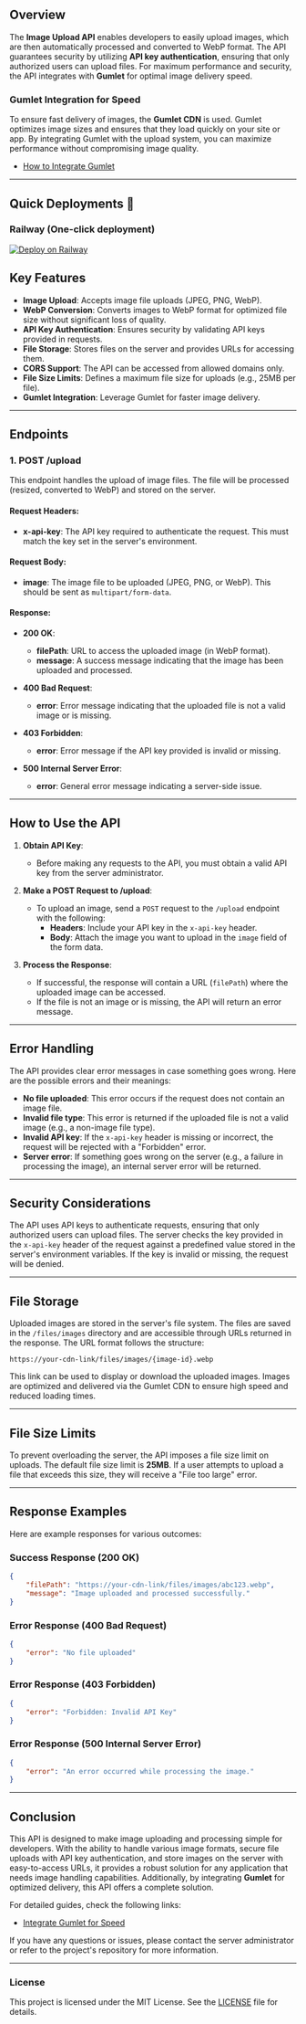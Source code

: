 ## **Overview**

The **Image Upload API** enables developers to easily upload images, which are then automatically processed and converted to WebP format. The API guarantees security by utilizing **API key authentication**, ensuring that only authorized users can upload files. For maximum performance and security, the API integrates with  **Gumlet** for optimal image delivery speed.
  
### **Gumlet Integration for Speed**
To ensure fast delivery of images, the **Gumlet CDN** is used. Gumlet optimizes image sizes and ensures that they load quickly on your site or app. By integrating Gumlet with the upload system, you can maximize performance without compromising image quality.

- [How to Integrate Gumlet](https://www.gumlet.com/docs/integration)

---

## Quick Deployments 🚀

### Railway (One-click deployment)

[![Deploy on Railway](https://railway.com/button.svg)](https://railway.com/template/8d2Rdz?referralCode=PvG1Hl)

## **Key Features**

- **Image Upload**: Accepts image file uploads (JPEG, PNG, WebP).
- **WebP Conversion**: Converts images to WebP format for optimized file size without significant loss of quality.
- **API Key Authentication**: Ensures security by validating API keys provided in requests.
- **File Storage**: Stores files on the server and provides URLs for accessing them.
- **CORS Support**: The API can be accessed from allowed domains only.
- **File Size Limits**: Defines a maximum file size for uploads (e.g., 25MB per file).
- **Gumlet Integration**: Leverage Gumlet for faster image delivery.

---

## **Endpoints**

### 1. **POST /upload**

This endpoint handles the upload of image files. The file will be processed (resized, converted to WebP) and stored on the server.

#### **Request Headers:**

- **x-api-key**: The API key required to authenticate the request. This must match the key set in the server's environment.

#### **Request Body:**

- **image**: The image file to be uploaded (JPEG, PNG, or WebP). This should be sent as `multipart/form-data`.

#### **Response:**

- **200 OK**:
  - **filePath**: URL to access the uploaded image (in WebP format).
  - **message**: A success message indicating that the image has been uploaded and processed.
  
- **400 Bad Request**:
  - **error**: Error message indicating that the uploaded file is not a valid image or is missing.

- **403 Forbidden**:
  - **error**: Error message if the API key provided is invalid or missing.

- **500 Internal Server Error**:
  - **error**: General error message indicating a server-side issue.

---

## **How to Use the API**

1. **Obtain API Key**: 
   - Before making any requests to the API, you must obtain a valid API key from the server administrator.
   
2. **Make a POST Request to /upload**:
   - To upload an image, send a `POST` request to the `/upload` endpoint with the following:
     - **Headers**: Include your API key in the `x-api-key` header.
     - **Body**: Attach the image you want to upload in the `image` field of the form data.
   
3. **Process the Response**:
   - If successful, the response will contain a URL (`filePath`) where the uploaded image can be accessed.
   - If the file is not an image or is missing, the API will return an error message.

---

## **Error Handling**

The API provides clear error messages in case something goes wrong. Here are the possible errors and their meanings:

- **No file uploaded**: This error occurs if the request does not contain an image file.
- **Invalid file type**: This error is returned if the uploaded file is not a valid image (e.g., a non-image file type).
- **Invalid API key**: If the `x-api-key` header is missing or incorrect, the request will be rejected with a "Forbidden" error.
- **Server error**: If something goes wrong on the server (e.g., a failure in processing the image), an internal server error will be returned.

---

## **Security Considerations**

The API uses API keys to authenticate requests, ensuring that only authorized users can upload files. The server checks the key provided in the `x-api-key` header of the request against a predefined value stored in the server's environment variables. If the key is invalid or missing, the request will be denied.

---

## **File Storage**

Uploaded images are stored in the server's file system. The files are saved in the `/files/images` directory and are accessible through URLs returned in the response. The URL format follows the structure:

```
https://your-cdn-link/files/images/{image-id}.webp
```

This link can be used to display or download the uploaded images. Images are optimized and delivered via the Gumlet CDN to ensure high speed and reduced loading times.

---

## **File Size Limits**

To prevent overloading the server, the API imposes a file size limit on uploads. The default file size limit is **25MB**. If a user attempts to upload a file that exceeds this size, they will receive a "File too large" error.

---

## **Response Examples**

Here are example responses for various outcomes:

### **Success Response (200 OK)**

```json
{
    "filePath": "https://your-cdn-link/files/images/abc123.webp",
    "message": "Image uploaded and processed successfully."
}
```

### **Error Response (400 Bad Request)**

```json
{
    "error": "No file uploaded"
}
```

### **Error Response (403 Forbidden)**

```json
{
    "error": "Forbidden: Invalid API Key"
}
```

### **Error Response (500 Internal Server Error)**

```json
{
    "error": "An error occurred while processing the image."
}
```

---

## **Conclusion**

This API is designed to make image uploading and processing simple for developers. With the ability to handle various image formats, secure file uploads with API key authentication, and store images on the server with easy-to-access URLs, it provides a robust solution for any application that needs image handling capabilities. Additionally, by integrating **Gumlet** for optimized delivery, this API offers a complete solution.

For detailed guides, check the following links:
- [Integrate Gumlet for Speed](https://www.gumlet.com/docs/integration)

If you have any questions or issues, please contact the server administrator or refer to the project's repository for more information.

---

### License

This project is licensed under the MIT License. See the [LICENSE](LICENSE) file for details.
